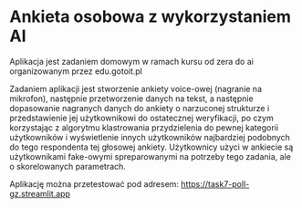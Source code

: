 # Ankieta osobowa z wykorzystaniem AI

Aplikacja jest zadaniem domowym w ramach kursu od zera do ai organizowanym przez edu.gotoit.pl

Zadaniem aplikacji jest stworzenie ankiety voice-owej (nagranie na mikrofon), następnie 
przetworzenie danych na tekst, a następnie dopasowanie nagranych danych do ankiety o narzuconej
strukturze i przedstawienie jej użytkownikowi do ostatecznej weryfikacji, po czym korzystając
z algorytmu klastrowania przydzielenia do pewnej kategorii użytkowników i wyświetlenie innych 
użytkowników najbardziej podobnych do tego respondenta tej głosowej ankiety.
Użytkownicy użyci w ankiecie są użytkownikami fake-owymi spreparowanymi na potrzeby tego 
zadania, ale o skorelowanych parametrach.

Aplikację można przetestować pod adresem: https://task7-poll-gz.streamlit.app

